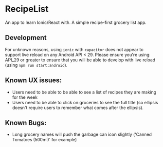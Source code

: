 # RecipeList
An app to learn Ionic/React with. A simple recipe-first grocery list app.

## Development
For unknown reasons, using `ionic` with `capacitor` does not appear to support
live reload on any Android API < 29. Please ensure you're using API_29 or greater
to ensure that you will be able to develop with live reload (using `npm run start:android`).

## Known UX issues:
- Users need to be able to be able to see a list of recipes they are making for the week
- Users need to be able to click on groceries to see the full title (so ellipsis doesn't 
  require users to remember what comes after the ellipsis).

## Known Bugs:
 - Long grocery names will push the garbage can icon slightly ('Canned Tomatoes (500ml)' for example)